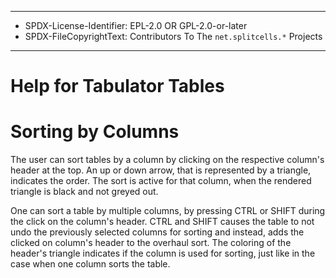 ----
* SPDX-License-Identifier: EPL-2.0 OR GPL-2.0-or-later
* SPDX-FileCopyrightText: Contributors To The `net.splitcells.*` Projects
----
# Help for Tabulator Tables

# Sorting by Columns

The user can sort tables by a column by clicking on the respective column's header at the top.
An up or down arrow, that is represented by a triangle, indicates the order.
The sort is active for that column, when the rendered triangle is black and not greyed out. 

One can sort a table by multiple columns,
by pressing CTRL or SHIFT during the click on the column's header.
CTRL and SHIFT causes the table to not undo the previously selected columns for sorting and
instead, adds the clicked on column's header to the overhaul sort.
The coloring of the header's triangle indicates if the column is used for sorting,
just like in the case when one column sorts the table.